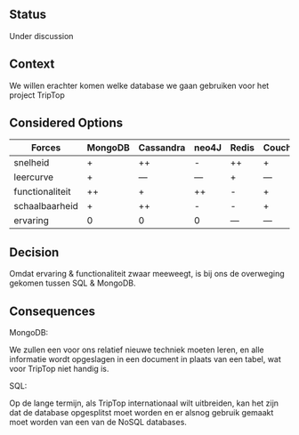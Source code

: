 ## Status
Under discussion
## Context

We willen erachter komen welke database we gaan gebruiken voor het project TripTop

## Considered Options

| Forces | MongoDB | Cassandra | neo4J | Redis | Couchbase | SQL |
| --- | --- | --- | --- | --- | --- | --- |
| snelheid | + | ++ | - | ++ | + | - |
| leercurve | + | — | — | + | — | ++ |
| functionaliteit | ++ | + | ++ | - | + | ++ |
| schaalbaarheid | + | ++ | - | - | + | - |
| ervaring | 0 | 0 | 0 | — | — | ++ |

## Decision

Omdat ervaring & functionaliteit zwaar meeweegt, is bij ons de overweging gekomen tussen SQL & MongoDB.

## Consequences

MongoDB:

We zullen een voor ons relatief nieuwe techniek moeten leren, en alle informatie wordt opgeslagen in een document in plaats van een tabel, wat voor TripTop niet handig is.

SQL:

Op de lange termijn, als TripTop internationaal wilt uitbreiden, kan het zijn dat de database opgesplitst moet worden en er alsnog gebruik gemaakt moet worden van een van de NoSQL databases.
